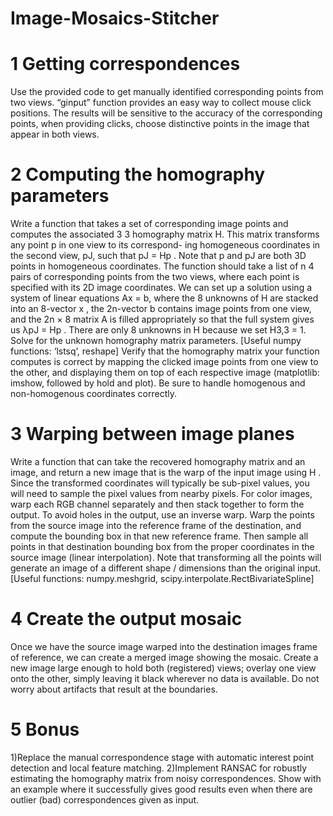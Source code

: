 # Image-Mosaics-Stitcher

# 1 Getting correspondences
Use the provided code to get manually identified corresponding points from two views. “ginput” function provides an easy way to collect mouse click positions. The results will be sensitive to the accuracy of the corresponding points, when providing clicks, choose distinctive points in the image that appear in both views.

# 2 Computing the homography parameters
Write a function that takes a set of corresponding image points and computes the associated
3 3 homography matrix H. This matrix transforms any point p in one view to its correspond- ing homogeneous coordinates in the second view, pJ, such that pJ = Hp . Note that p and pJ are both 3D points in homogeneous coordinates. The function should take a list of n 4 pairs of corresponding points from the two views, where each point is specified with its 2D image coordinates. We can set up a solution using a system of linear equations Ax = b, where the 8 unknowns
of H are stacked into an 8-vector x , the 2n-vector b contains image points from one view, and
the 2n × 8 matrix A is filled appropriately so that the full system gives us λpJ = Hp . There
are only 8 unknowns in H because we set H3,3 = 1. Solve for the unknown homography matrix
parameters. [Useful numpy functions: ‘lstsq’, reshape]
Verify that the homography matrix your function computes is correct by mapping the
clicked image points from one view to the other, and displaying them on top of each respective
image (matplotlib: imshow, followed by hold and plot). Be sure to handle homogenous and
non-homogenous coordinates correctly.

# 3 Warping between image planes
Write a function that can take the recovered homography matrix and an image, and return a
new image that is the warp of the input image using H . Since the transformed coordinates
will typically be sub-pixel values, you will need to sample the pixel values from nearby pixels.
For color images, warp each RGB channel separately and then stack together to form the output.
To avoid holes in the output, use an inverse warp. Warp the points from the source image
into the reference frame of the destination, and compute the bounding box in that new reference
frame. Then sample all points in that destination bounding box from the proper coordinates
in the source image (linear interpolation). Note that transforming all the points will generate
an image of a different shape / dimensions than the original input.
[Useful functions: numpy.meshgrid, scipy.interpolate.RectBivariateSpline]

# 4 Create the output mosaic
Once we have the source image warped into the destination images frame of reference, we can
create a merged image showing the mosaic. Create a new image large enough to hold both
(registered) views; overlay one view onto the other, simply leaving it black wherever no data is
available. Do not worry about artifacts that result at the boundaries.

# 5 Bonus
1)Replace the manual correspondence stage with automatic interest point detection and
local feature matching.
2)Implement RANSAC for robustly estimating the homography matrix from noisy correspondences.
Show with an example where it successfully gives good results even when
there are outlier (bad) correspondences given as input.
